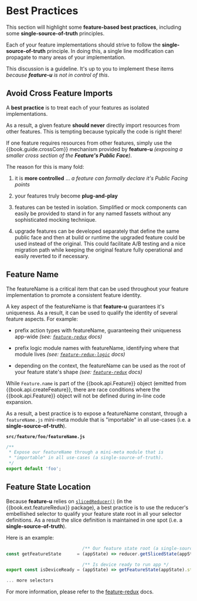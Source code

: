 # Best Practices

This section will highlight some **feature-based best practices**,
including some **single-source-of-truth** principles.

Each of your feature implementations should strive to follow the
**single-source-of-truth** principle.  In doing this, a single line
modification can propagate to many areas of your implementation.

This discussion is a guideline.  It's up to you to implement these
items _because **feature-u** is not in control of this_.


## Avoid Cross Feature Imports

A **best practice** is to treat each of your features as isolated
implementations.

As a result, a given feature **should never** directly import
resources from other features.  This is tempting because typically the
code is right there!

If one feature requires resources from other features, simply use the
{{book.guide.crossCom}} mechanism provided by **feature-u** _(exposing
a smaller cross section of the **Feature's Public Face**)_.

The reason for this is many fold:

1. it is **more controlled** ... _a feature can formally declare it's
Public Facing points_

2. your features truly become **plug-and-play**

3. features can be tested in isolation. Simplified or mock components
can easily be provided to stand in for any named fassets without any
sophisticated mocking technique.

4. upgrade features can be developed separately that define the same
public face and then at build or runtime the upgraded feature could be
used instead of the original. This could facilitate A/B testing and
a nice migration path while keeping the original feature fully operational
and easily reverted to if necessary.

## Feature Name

The featureName is a critical item that can be used throughout your
feature implementation to promote a consistent feature identity.

A key aspect of the featureName is that **feature-u** guarantees it's
uniqueness.  As a result, it can be used to qualify the identity of
several feature aspects.  For example:

- prefix action types with featureName, guaranteeing their uniqueness app-wide
  _(see: [`feature-redux`](https://github.com/KevinAst/feature-redux#action-uniqueness-single-source-of-truth) docs)_

- prefix logic module names with featureName, identifying where that module lives
  _(see: [`feature-redux-logic`](https://github.com/KevinAst/feature-redux-logic#single-source-of-truth) docs)_

- depending on the context, the featureName can be used as the root of your feature state's shape
  _(see: [`feature-redux`](https://github.com/KevinAst/feature-redux#state-root-single-source-of-truth) docs)_

While `Feature.name` is part of the {{book.api.Feature}} object
(emitted from {{book.api.createFeature}}, there are race conditions
where the {{book.api.Feature}} object will not be defined during
in-line code expansion.

As a result, a best practice is to expose a featureName constant,
through a `featureName.js` mini-meta module that is "importable" in
all use-cases (i.e. a **single-source-of-truth**).

**`src/feature/foo/featureName.js`**
```js
/**
 * Expose our featureName through a mini-meta module that is
 * "importable" in all use-cases (a single-source-of-truth).
 */
export default 'foo';
```

## Feature State Location

Because **feature-u** relies on
[`slicedReducer()`](https://github.com/KevinAst/feature-redux#slicedreducer)
(in the {{book.ext.featureRedux}} package), a best practice is to use
the reducer's embellished selector to qualify your feature state root
in all your selector definitions.  As a result the slice definition is
maintained in one spot (i.e. a **single-source-of-truth**).

Here is an example: 

```js
                             /** Our feature state root (a single-source-of-truth) */
const getFeatureState      = (appState) => reducer.getSlicedState(appState);

                             /** Is device ready to run app */
export const isDeviceReady = (appState) => getFeatureState(appState).status === 'READY';

... more selectors
```

For more information, please refer to the
[feature-redux](https://github.com/KevinAst/feature-redux#feature-state-location-single-source-of-truth)
docs.
